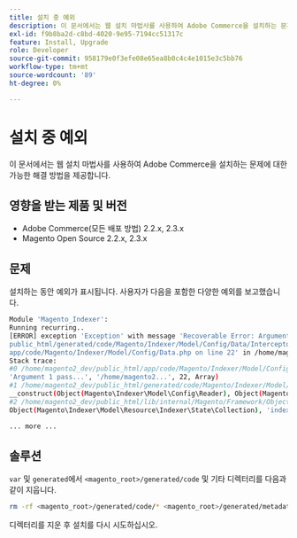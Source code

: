 ```yaml
---
title: 설치 중 예외
description: 이 문서에서는 웹 설치 마법사를 사용하여 Adobe Commerce을 설치하는 문제에 대한 가능한 해결 방법을 제공합니다.
exl-id: f9b8ba2d-c8bd-4020-9e95-7194cc51317c
feature: Install, Upgrade
role: Developer
source-git-commit: 958179e0f3efe08e65ea8b0c4c4e1015e3c5bb76
workflow-type: tm+mt
source-wordcount: '89'
ht-degree: 0%

---
```


# 설치 중 예외

이 문서에서는 웹 설치 마법사를 사용하여 Adobe Commerce을 설치하는 문제에 대한 가능한 해결 방법을 제공합니다.

## 영향을 받는 제품 및 버전

* Adobe Commerce(모든 배포 방법) 2.2.x, 2.3.x
* Magento Open Source 2.2.x, 2.3.x

## 문제

설치하는 동안 예외가 표시됩니다. 사용자가 다음을 포함한 다양한 예외를 보고했습니다.

```bash
Module 'Magento_Indexer':
Running recurring..
[ERROR] exception 'Exception' with message 'Recoverable Error: Argument 1 passed to Magento\Indexer\Model\Config\Data::__construct() must be an instance of Magento\Framework\Indexer\Config\Reader, instance of Magento\Indexer\Model\Config\Reader given, called in /home/magento2_dev/
public_html/generated/code/Magento/Indexer/Model/Config/Data/Interceptor.php on line 14 and defined in /home/magento2_dev/public_html/
app/code/Magento/Indexer/Model/Config/Data.php on line 22' in /home/magento2_dev/public_html/lib/internal/Magento/Framework/App/ErrorHandler.php:67
Stack trace:
#0 /home/magento2_dev/public_html/app/code/Magento/Indexer/Model/Config/Data.php(22): Magento\Framework\App\ErrorHandler->handler(4096,
'Argument 1 pass...', '/home/magento2...', 22, Array)
#1 /home/magento2_dev/public_html/generated/code/Magento/Indexer/Model/Config/Data/Interceptor.php(14): Magento\Indexer\Model\Config\Data->
__construct(Object(Magento\Indexer\Model\Config\Reader), Object(Magento\Framework\App\Cache\Type\Config), Object(Magento\Indexer\Model\Resource\Indexer\State\Collection), 'indexer_config')
#2 /home/magento2_dev/public_html/lib/internal/Magento/Framework/ObjectManager/Factory/AbstractFactory.php(103): Magento\Indexer\Model\Config\Data\Interceptor->__construct(Object(Magento\Indexer\Model\Config\Reader), Object(Magento\Framework\App\Cache\Type\Config),
Object(Magento\Indexer\Model\Resource\Indexer\State\Collection), 'indexer_config')

... more ...
```

## 솔루션

`var` 및 `generated`에서 `<magento_root>/generated/code` 및 기타 디렉터리를 다음과 같이 지웁니다.

```bash
rm -rf <magento_root>/generated/code/* <magento_root>/generated/metadata/* <magento_root>/var/cache/*
```

디렉터리를 지운 후 설치를 다시 시도하십시오.
